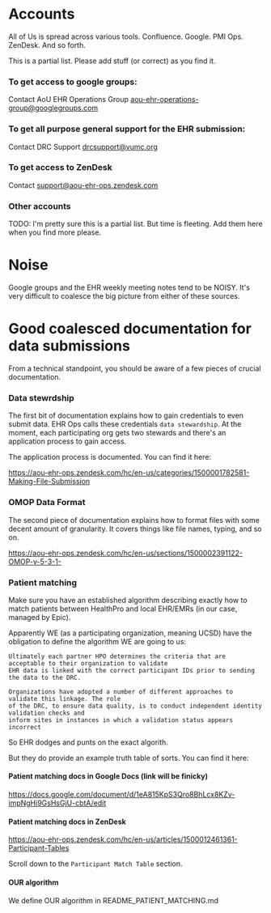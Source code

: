 # Accounts

All of Us is spread across various tools.  Confluence.  Google.  PMI Ops.  ZenDesk.  And so forth.

This is a partial list.  Please add stuff (or correct) as you find it.

### To get access to google groups: 

Contact AoU EHR Operations Group <aou-ehr-operations-group@googlegroups.com>
 
### To get all purpose general support for the EHR submission: 

Contact DRC Support <drcsupport@vumc.org>
 
### To get access to ZenDesk

Contact support@aou-ehr-ops.zendesk.com

### Other accounts

TODO: I'm pretty sure this is a partial list.  But time is fleeting.  Add them here when you find more please.


# Noise

Google groups and the EHR weekly meeting notes tend to be NOISY.  It's very difficult to coalesce the big picture 
from either of these sources.

# Good coalesced documentation for data submissions

From a technical standpoint, you should be aware of a few pieces of crucial documentation.  

### Data stewrdship

The first bit of documentation explains how to gain credentials to even submit data.  EHR Ops calls these 
credentials `data stewardship`.  At the moment, each participating org gets two stewards and there's an 
application process to gain access.

The application process is documented.  You can find it here:

https://aou-ehr-ops.zendesk.com/hc/en-us/categories/1500001782581-Making-File-Submission

### OMOP Data Format

The second piece of documentation explains how to format files with some decent amount of granularity.
It covers things like file names, typing, and so on.

https://aou-ehr-ops.zendesk.com/hc/en-us/sections/1500002391122-OMOP-v-5-3-1-

### Patient matching

Make sure you have an established algorithm describing exactly how to match patients between HealthPro and local
EHR/EMRs (in our case, managed by Epic).  

Apparently WE (as a participating organization, meaning UCSD) have the obligation to define the algorithm WE
are going to us:

```
Ultimately each partner HPO determines the criteria that are acceptable to their organization to validate 
EHR data is linked with the correct participant IDs prior to sending the data to the DRC. 

Organizations have adopted a number of different approaches to validate this linkage. The role 
of the DRC, to ensure data quality, is to conduct independent identity validation checks and 
inform sites in instances in which a validation status appears incorrect
```

So EHR dodges and punts on the exact algorith.

But they do provide an example truth table of sorts.  You can find it here:

#### Patient matching docs in Google Docs (link will be finicky)

https://docs.google.com/document/d/1eA815KpS3Qro8BhLcx8KZv-impNgHi9GsHsGjU-cbtA/edit

#### Patient matching docs in ZenDesk

https://aou-ehr-ops.zendesk.com/hc/en-us/articles/1500012461361-Participant-Tables

Scroll down to the `Participant Match Table` section.

#### OUR algorithm

We define OUR algorithm in README_PATIENT_MATCHING.md

